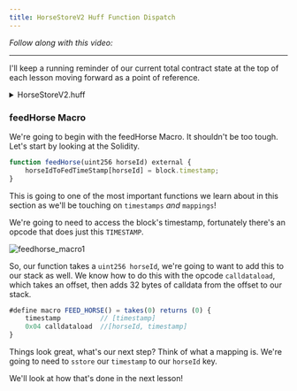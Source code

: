 ```yaml
---
title: HorseStoreV2 Huff Function Dispatch
---
```


_Follow along with this video:_

---

I'll keep a running reminder of our current total contract state at the top of each lesson moving forward as a point of reference.

<details>
<summary>HorseStoreV2.huff</summary>

```js
/* HorseStore Interface */
#define function mintHorse() nonpayable returns()
#define function feedHorse(uint256) nonpayable returns()
#define function isHappyHorse(uint256) view returns(bool)
#define function horseIdToFedTimeStamp(uint256) view returns(uint256)
#define function HORSE_HAPPY_IF_FED_WITHIN() view returns(uint256)

#define macro MAIN() = takes (0) returns (0){
    0x00 calldataload 0xE0 shr      //  [function_selector]

    dup1 __FUNC_SIG(mintHorse) eq mintHorse jumpi
    dup1 __FUNC_SIG(feedHorse) eq feedHorse jumpi
    dup1 __FUNC_SIG(isHappyHorse) eq isHappyHorse jumpi
    dup1 __FUNC_SIG(horseIdToFedTimeStamp) eq horseIdToFedTimeStamp jumpi
    dup1 __FUNC_SIG(HORSE_HAPPY_IF_FED_WITHIN) eq horseHappyFedWithin jumpi

    mintHorse:
        MINT_HORSE()
    feedHorse:
        FEED_HORSE()
    isHappyHorse:
        IS_HAPPY_HORSE()
    horseIdToFedTimeStamp:
        HORSE_ID_TO_FED_TIMESTAMP()
    horseHappyFedWithin:
        HORSE_HAPPY_FED_WITHIN()
}
```

</details>


### feedHorse Macro

We're going to begin with the feedHorse Macro. It shouldn't be too tough. Let's start by looking at the Solidity.

```js
function feedHorse(uint256 horseId) external {
    horseIdToFedTimeStamp[horseId] = block.timestamp;
}
```

This is going to one of the most important functions we learn about in this section as we'll be touching on `timestamps` _and_ `mappings`!

We're going to need to access the block's timestamp, fortunately there's an opcode that does just this `TIMESTAMP`.

![feedhorse_macro1](/formal-verification-1/64-feedhorse-macro/feedhorse_macro1.png)

So, our function takes a `uint256 horseId`, we're going to want to add this to our stack as well. We know how to do this with the opcode `calldataload`, which takes an offset, then adds 32 bytes of calldata from the offset to our stack.

```js
#define macro FEED_HORSE() = takes(0) returns (0) {
    timestamp          // [timestamp]
    0x04 calldataload  //[horseId, timestamp]
}
```

Things look great, what's our next step? Think of what a mapping is. We're going to need to `sstore` our `timestamp` to our `horseId` key.

We'll look at how that's done in the next lesson!
